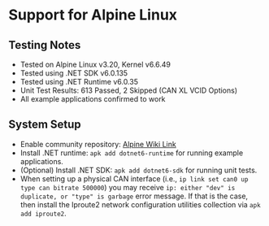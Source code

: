# Support for Alpine Linux

## Testing Notes
- Tested on Alpine Linux v3.20, Kernel v6.6.49
- Tested using .NET SDK v6.0.135
- Tested using .NET Runtime v6.0.35
- Unit Test Results: 613 Passed, 2 Skipped (CAN XL VCID Options)
- All example applications confirmed to work

## System Setup
- Enable community repository: [Alpine Wiki Link](https://wiki.alpinelinux.org/w/index.php?title=Enable_Community_Repository&redirect=no)
- Install .NET runtime: `apk add dotnet6-runtime` for running example applications.
- (Optional) Install .NET SDK: `apk add dotnet6-sdk` for running unit tests.
- When setting up a physical CAN interface (i.e., `ip link set can0 up type can bitrate 500000`) you may receive `ip: either "dev" is duplicate, or "type" is garbage` error message. If that is the case, then install the Iproute2 network configuration utilities collection via `apk add iproute2`.